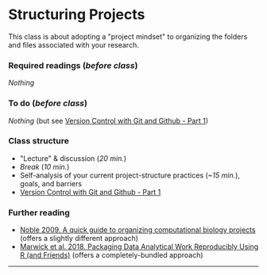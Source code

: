 # Structuring Projects

This class is about adopting a "project mindset" to organizing the folders and files associated with your research.

### Required readings (_before class_)
_Nothing_
<!-- - Notes: [tex/StructuredProjects.pdf](tex/StructuredProjects.pdf) -->

### To do (_before class_)
_Nothing_ (but see [Version Control with Git and Github - Part 1](../VersionControl_Git_part_1/README.md))

### Class structure
- "Lecture" & discussion (_20 min._)
- _Break_ (_10 min._)
- Self-analysis of your current project-structure practices (_~15 min._), goals, and barriers
- [Version Control with Git and Github - Part 1](../VersionControl_Git_part_1/README.md)


### Further reading
- [Noble 2009. A quick guide to organizing computational biology projects](../../readings/pdfs/Noble2009.pdf) (offers a slightly different approach)
- [Marwick et al. 2018. Packaging Data Analytical Work Reproducibly Using R (and Friends)](../../readings/pdfs/Marwick2018.pdf) (offers a completely-bundled approach)

***
